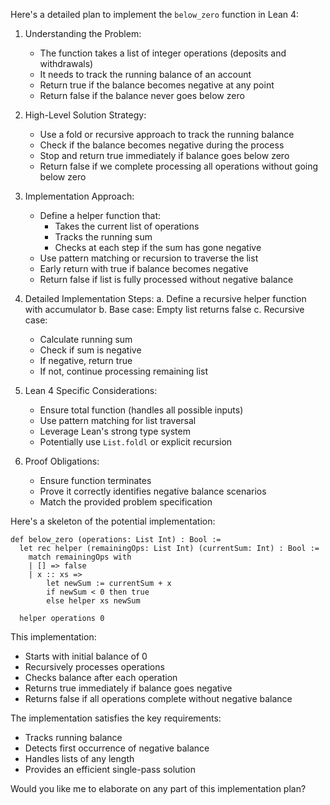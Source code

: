Here's a detailed plan to implement the `below_zero` function in Lean 4:

1. Understanding the Problem:
   - The function takes a list of integer operations (deposits and withdrawals)
   - It needs to track the running balance of an account
   - Return true if the balance becomes negative at any point
   - Return false if the balance never goes below zero

2. High-Level Solution Strategy:
   - Use a fold or recursive approach to track the running balance
   - Check if the balance becomes negative during the process
   - Stop and return true immediately if balance goes below zero
   - Return false if we complete processing all operations without going below zero

3. Implementation Approach:
   - Define a helper function that:
     * Takes the current list of operations
     * Tracks the running sum
     * Checks at each step if the sum has gone negative
   - Use pattern matching or recursion to traverse the list
   - Early return with true if balance becomes negative
   - Return false if list is fully processed without negative balance

4. Detailed Implementation Steps:
   a. Define a recursive helper function with accumulator
   b. Base case: Empty list returns false
   c. Recursive case:
      - Calculate running sum
      - Check if sum is negative
      - If negative, return true
      - If not, continue processing remaining list
   
5. Lean 4 Specific Considerations:
   - Ensure total function (handles all possible inputs)
   - Use pattern matching for list traversal
   - Leverage Lean's strong type system
   - Potentially use `List.foldl` or explicit recursion

6. Proof Obligations:
   - Ensure function terminates
   - Prove it correctly identifies negative balance scenarios
   - Match the provided problem specification

Here's a skeleton of the potential implementation:

```lean
def below_zero (operations: List Int) : Bool :=
  let rec helper (remainingOps: List Int) (currentSum: Int) : Bool :=
    match remainingOps with
    | [] => false
    | x :: xs => 
        let newSum := currentSum + x
        if newSum < 0 then true
        else helper xs newSum
  
  helper operations 0
```

This implementation:
- Starts with initial balance of 0
- Recursively processes operations
- Checks balance after each operation
- Returns true immediately if balance goes negative
- Returns false if all operations complete without negative balance

The implementation satisfies the key requirements:
- Tracks running balance
- Detects first occurrence of negative balance
- Handles lists of any length
- Provides an efficient single-pass solution

Would you like me to elaborate on any part of this implementation plan?